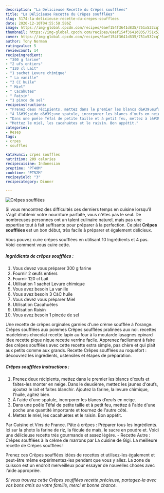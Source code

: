 ```yaml
---
description: "La Délicieuse Recette du Crêpes soufflées"
title: "La Délicieuse Recette du Crêpes soufflées"
slug: 5174-la-delicieuse-recette-du-crepes-soufflees
date: 2020-12-10T04:55:58.586Z
image: https://img-global.cpcdn.com/recipes/6aef154f3641d835/751x532cq70/crepes-soufflees-photo-principale-de-la-recette.jpg
thumbnail: https://img-global.cpcdn.com/recipes/6aef154f3641d835/751x532cq70/crepes-soufflees-photo-principale-de-la-recette.jpg
cover: https://img-global.cpcdn.com/recipes/6aef154f3641d835/751x532cq70/crepes-soufflees-photo-principale-de-la-recette.jpg
author: Tony Norman
ratingvalue: 5
reviewcount: 14
recipeingredient:
- "300 g farine"
- "2 ufs entiers"
- "120 cl Lait"
- "1 sachet Levure chimique"
- " La vanille"
- "3 CC huile"
- " Miel"
- " Cacahutes"
- " Raisin"
- "1 pince de sel"
recipeinstructions:
- "Prenez deux récipients, mettez dans le premier les blancs d&#39;œufs et faites-les monter en neige. Dans le deuxième, mettez les jaunes d&#39;œufs, ajoutez le lait et faites blanchir. Ajoutez la farine, la levure chimique, l&#39;huile, agitez bien."
- "À l&#39;aide d&#39;une spatule, incorporer les blancs d’œufs en neige."
- "Dans une poêle Téfal de petite taille et à petit feu, mettez à l&#39;aide d&#39;une poche une quantité importante et tournez de l&#39;autre côté."
- "Mettez le miel, les cacahuètes et le raisin. Bon appétit."
categories:
- Resep
tags:
- crpes
- souffles

katakunci: crpes souffles 
nutrition: 209 calories
recipecuisine: Indonesian
preptime: "PT40M"
cooktime: "PT52M"
recipeyield: "3"
recipecategory: Dinner

---
```



![Crêpes soufflées](https://img-global.cpcdn.com/recipes/6aef154f3641d835/751x532cq70/crepes-soufflees-photo-principale-de-la-recette.jpg)

Si vous rencontrez des difficultés ces derniers temps en cuisine lorsqu'il s'agit d'obtenir votre nourriture parfaite, vous n'êtes pas le seul. De nombreuses personnes ont un talent culinaire naturel, mais pas une expertise tout à fait suffisante pour préparer à la perfection. Ce plat <strong> Crêpes soufflées </strong> est un bon début, très facile à préparer et également délicieux.

<!--inarticleads1-->

Vous pouvez cuire crêpes soufflées en utilisant 10 Ingrédients et 4 pas. Voici comment vous cuire cette.

##### Ingrédients de crêpes soufflées :

1. Vous devez vous préparer 300 g farine
1. Fournir 2 œufs entiers
1. Fournir 120 cl Lait
1. Utilisation 1 sachet Levure chimique
1. Vous avez besoin  La vanille
1. Vous avez besoin 3 CàC huile
1. Vous devez vous préparer  Miel
1. Utilisation  Cacahuètes
1. Utilisation  Raisin
1. Vous avez besoin 1 pincée de sel


Une recette de crêpes orginales garnies d&#39;une crème soufflée à l&#39;orange. Crêpes soufflées aux pommes Crêpes soufflées pralinées aux noi. recettes madeleines chocolat recette lapin au four à la moutarde lasagnes epinard idee recette pique nique recette verrine facile. Apprenez facilement à faire des crêpes soufflées avec cette recette extra simple, pas chère et qui plait aux petits comme aux grands. Recette Crêpes soufflées au roquefort : découvrez les ingrédients, ustensiles et étapes de préparation. 

<!--inarticleads2-->

##### Crêpes soufflées instructions :

1. Prenez deux récipients, mettez dans le premier les blancs d&#39;œufs et faites-les monter en neige. Dans le deuxième, mettez les jaunes d&#39;œufs, ajoutez le lait et faites blanchir. Ajoutez la farine, la levure chimique, l&#39;huile, agitez bien.
1. À l&#39;aide d&#39;une spatule, incorporer les blancs d’œufs en neige.
1. Dans une poêle Téfal de petite taille et à petit feu, mettez à l&#39;aide d&#39;une poche une quantité importante et tournez de l&#39;autre côté.
1. Mettez le miel, les cacahuètes et le raisin. Bon appétit.


Par Cuisine et Vins de France. Pâte à crêpes : Préparer tous les ingrédients. Ici sur la photo la farine de riz, la fécule de maïs, le sucre en poudre et. Voici une délicieuse recette très gourmande et assez légère. - Recette Autre : Crêpes soufflées à la crème de marrons par La cuisine de Gigi. La meilleure recette de Crêpes soufflées! 

<!--inarticleads1-->

<p>
Prenez ces Crêpes soufflées idées de recettes et utilisez-les également et peut-être même expérimentez-les pendant que vous y allez. La zone de cuisson est un endroit merveilleux pour essayer de nouvelles choses avec l'aide appropriée.
</p>

<p>
<i>Si vous trouvez cette Crêpes soufflées recette précieuse, partagez-la avec vos bons amis ou votre famille, merci et bonne chance.</i>
</p>
